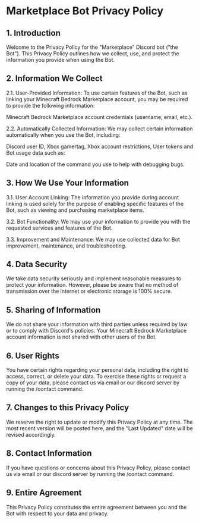 # Marketplace Bot Privacy Policy

## 1. Introduction

Welcome to the Privacy Policy for the "Marketplace" Discord bot ("the Bot"). This Privacy Policy outlines how we collect, use, and protect the information you provide when using the Bot.

## 2. Information We Collect

2.1. User-Provided Information: To use certain features of the Bot, such as linking your Minecraft Bedrock Marketplace account, you may be required to provide the following information:

Minecraft Bedrock Marketplace account credentials (username, email, etc.).

2.2. Automatically Collected Information: We may collect certain information automatically when you use the Bot, including:

Discord user ID, Xbox gamertag, Xbox account restrictions, User tokens and Bot usage data such as:

Date and location of the command you use to help with debugging bugs.

## 3. How We Use Your Information

3.1. User Account Linking: The information you provide during account linking is used solely for the purpose of enabling specific features of the Bot, such as viewing and purchasing marketplace items.

3.2. Bot Functionality: We may use your information to provide you with the requested services and features of the Bot.

3.3. Improvement and Maintenance: We may use collected data for Bot improvement, maintenance, and troubleshooting.

## 4. Data Security

We take data security seriously and implement reasonable measures to protect your information. However, please be aware that no method of transmission over the internet or electronic storage is 100% secure.

## 5. Sharing of Information

We do not share your information with third parties unless required by law or to comply with Discord's policies. Your Minecraft Bedrock Marketplace account information is not shared with other users of the Bot.

## 6. User Rights

You have certain rights regarding your personal data, including the right to access, correct, or delete your data. To exercise these rights or request a copy of your data, please contact us via email or our discord server by running the /contact command.

## 7. Changes to this Privacy Policy

We reserve the right to update or modify this Privacy Policy at any time. The most recent version will be posted here, and the "Last Updated" date will be revised accordingly.

## 8. Contact Information

If you have questions or concerns about this Privacy Policy, please contact us via email or our discord server by running the /contact command.

## 9. Entire Agreement

This Privacy Policy constitutes the entire agreement between you and the Bot with respect to your data and privacy.

